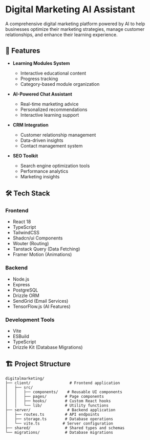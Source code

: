 # Digital Marketing AI Assistant

A comprehensive digital marketing platform powered by AI to help businesses optimize their marketing strategies, manage customer relationships, and enhance their learning experience.

## 🚀 Features

- **Learning Modules System**
  - Interactive educational content
  - Progress tracking
  - Category-based module organization

- **AI-Powered Chat Assistant**
  - Real-time marketing advice
  - Personalized recommendations
  - Interactive learning support

- **CRM Integration**
  - Customer relationship management
  - Data-driven insights
  - Contact management system

- **SEO Toolkit**
  - Search engine optimization tools
  - Performance analytics
  - Marketing insights

## 🛠️ Tech Stack

### Frontend
- React 18
- TypeScript
- TailwindCSS
- Shadcn/ui Components
- Wouter (Routing)
- Tanstack Query (Data Fetching)
- Framer Motion (Animations)

### Backend
- Node.js
- Express
- PostgreSQL
- Drizzle ORM
- SendGrid (Email Services)
- TensorFlow.js (AI Features)

### Development Tools
- Vite
- ESBuild
- TypeScript
- Drizzle Kit (Database Migrations)

## 🏗️ Project Structure

```plaintext
digitalmarketing/
├── client/                 # Frontend application
│   ├── src/
│   │   ├── components/    # Reusable UI components
│   │   ├── pages/        # Page components
│   │   ├── hooks/        # Custom React hooks
│   │   └── lib/          # Utility functions
├── server/                # Backend application
│   ├── routes.ts         # API endpoints
│   ├── storage.ts        # Database operations
│   └── vite.ts          # Server configuration
├── shared/               # Shared types and schemas
└── migrations/           # Database migrations